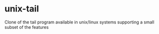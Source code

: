 # unix-tail

Clone of the tail program available in unix/linux systems supporting a small subset of the features
